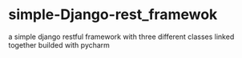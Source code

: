 # simple-Django-rest_framewok

a simple django restful framework with three different classes linked together 
builded with pycharm
